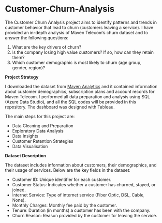 # Customer-Churn-Analysis
The Customer Churn Analysis project aims to identify patterns and trends in customer behavior that lead to churn (customers leaving a service). I have provided an in-depth analysis of Maven Telecom’s churn dataset and to answer the following questions:

1. What are the key drivers of churn?
2. Is the company losing high value customers? If so, how can they retain them?
3. Which customer demographic is most likely to churn (age group, gender, region)?

**Project Strategy**

I downloaded the dataset from [Maven Analytics](https://mavenanalytics.io/data-playground?order=date_added%2Cdesc&search=customer%20churn) and it contained information about customer demographics, subscription plans and account records for Maven Telecom. I performed all data preparation and analysis using SQL (Azure Data Studio), and all the SQL codes will be provided in this repository. The dashboard was designed with Tableau. 

The main steps for this project are:

* Data Cleaning and Preparation
* Exploratory Data Analysis
* Data Insights
* Customer Retention Strategies
* Data Visualisation

**Dataset Description**

The dataset includes information about customers, their demographics, and their usage of services. Below are the key fields in the dataset:

* Customer ID: Unique identifier for each customer.
* Customer Status: Indicates whether a customer has churned, stayed, or joined.
* Internet Service: Type of internet service (Fiber Optic, DSL, Cable, None).
* Monthly Charges: Monthly fee paid by the customer.
* Tenure: Duration (in months) a customer has been with the company.
* Churn Reason: Reason provided by the customer for leaving the service.
